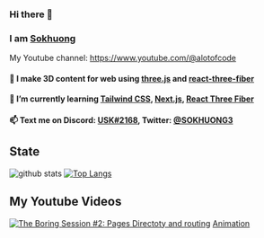 ### Hi there 👋
### I am [Sokhuong](https://sokhuong.vercel.app/)
 My Youtube channel: https://www.youtube.com/@alotofcode
####  🔭 I make 3D content for web using [three.js](https://threejs.org/) and [react-three-fiber](https://docs.pmnd.rs/react-three-fiber/getting-started/introduction)
#### 🌱 I’m currently learning [Tailwind CSS](https://tailwindcss.com/), [Next.js](https://nextjs.org/), [React Three Fiber](https://docs.pmnd.rs/react-three-fiber/getting-started/introduction)
#### 📫 Text me on Discord: [USK#2168](https://discord.com/users/696698615493820478), Twitter: [@SOKHUONG3](https://twitter.com/SOKHUONG3)
## State
![github stats](https://github-readme-stats.vercel.app/api?username=sokhuong-uon&theme=tokyonight&show_icons=true)
[![Top Langs](https://github-readme-stats.vercel.app/api/top-langs/?username=sokhuong-uon&layout=compact&langs_count=10&theme=tokyonight)](https://github.com/anuraghazra/github-readme-stats)

## My Youtube Videos

[![The Boring Session #2: Pages Directoty and routing](https://img.youtube.com/vi/nvN0SCvLer8/0.jpg)](https://www.youtube.com/watch?v=nvN0SCvLer8)
[Animation](https://youtube.com/shorts/hW4rycwuLUw?feature=share)

